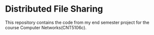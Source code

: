 # Distributed File Sharing
This repository contains the code from my end semester project for the course Computer Networks(CNT5106c).
